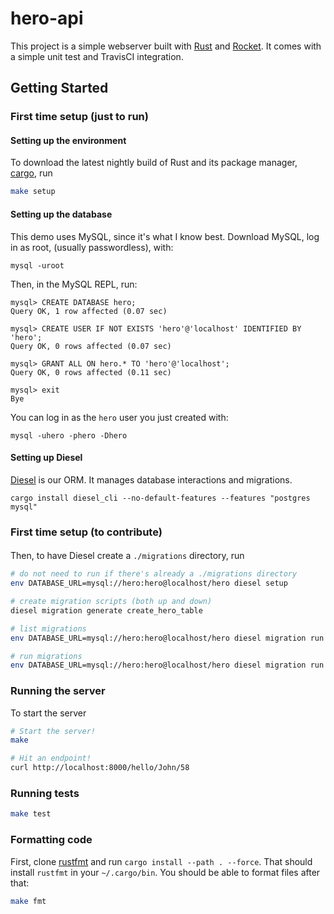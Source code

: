 # hero-api

This project is a simple webserver built with [Rust](https://www.rust-lang.org)
and [Rocket](https://rocket.rs).
It comes with a simple unit test and TravisCI integration.

## Getting Started

### First time setup (just to run)
#### Setting up the environment
To download the latest nightly build of Rust and its package manager, [cargo](https://doc.rust-lang.org/cargo/), run
```bash
make setup
```

#### Setting up the database
This demo uses MySQL, since it's what I know best.
Download MySQL, log in as root, (usually passwordless), with:
```
mysql -uroot
```

Then, in the MySQL REPL, run:
```
mysql> CREATE DATABASE hero;
Query OK, 1 row affected (0.07 sec)

mysql> CREATE USER IF NOT EXISTS 'hero'@'localhost' IDENTIFIED BY 'hero';
Query OK, 0 rows affected (0.07 sec)

mysql> GRANT ALL ON hero.* TO 'hero'@'localhost';
Query OK, 0 rows affected (0.11 sec)

mysql> exit
Bye
```

You can log in as the `hero` user you just created with:
```
mysql -uhero -phero -Dhero
```

#### Setting up Diesel
[Diesel](http://diesel.rs) is our ORM. It manages database interactions and migrations.
```
cargo install diesel_cli --no-default-features --features "postgres mysql"
```

### First time setup (to contribute)
#### 
Then, to have Diesel create a `./migrations` directory, run
```bash
# do not need to run if there's already a ./migrations directory
env DATABASE_URL=mysql://hero:hero@localhost/hero diesel setup

# create migration scripts (both up and down)
diesel migration generate create_hero_table

# list migrations
env DATABASE_URL=mysql://hero:hero@localhost/hero diesel migration run

# run migrations
env DATABASE_URL=mysql://hero:hero@localhost/hero diesel migration run
```

### Running the server
To start the server
```bash
# Start the server!
make

# Hit an endpoint!
curl http://localhost:8000/hello/John/58
```

### Running tests
```bash
make test
```

### Formatting code
First, clone [rustfmt](https://github.com/rust-lang/rustfmt) and run `cargo install --path . --force`.
That should install `rustfmt` in your `~/.cargo/bin`.
You should be able to format files after that:
```bash
make fmt
```

